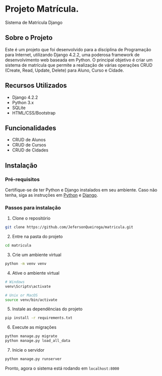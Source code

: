 # Projeto Matrícula.

Sistema de Matrícula Django

## Sobre o Projeto

Este é um projeto que foi desenvolvido para a disciplina de Programação para Internet, utilizando Django 4.2.2, uma poderosa framework de desenvolvimento web baseada em Python. O principal objetivo é criar um sistema de matrícula que permite a realização de várias operações CRUD (Create, Read, Update, Delete) para Aluno, Curso e Cidade.

## Recursos Utilizados

- Django 4.2.2
- Python 3.x
- SQLite
- HTML/CSS/Bootstrap

## Funcionalidades

- CRUD de Alunos
- CRUD de Cursos
- CRUD de Cidades

## Instalação

### Pré-requisitos

Certifique-se de ter Python e Django instalados em seu ambiente. Caso não tenha, siga as instruções em [Python](https://www.python.org/downloads/) e [Django](https://docs.djangoproject.com/en/4.2/topics/install/).

### Passos para instalação

1. Clone o repositório
```sh
git clone https://github.com/JefersonQueiroga/matricula.git
```
2. Entre na pasta do projeto
```sh
cd matricula
```
3. Crie um ambiente virtual
```sh
python -m venv venv
```
4. Ative o ambiente virtual
```sh
# Windows
venv\Scripts\activate

# Unix or MacOS
source venv/bin/activate
```
5. Instale as dependências do projeto
```sh
pip install -r requirements.txt
```
6. Execute as migrações
```sh
python manage.py migrate
python manage.py load_all_data
```
7. Inicie o servidor
```sh
python manage.py runserver
```
Pronto, agora o sistema está rodando em `localhost:8000`

